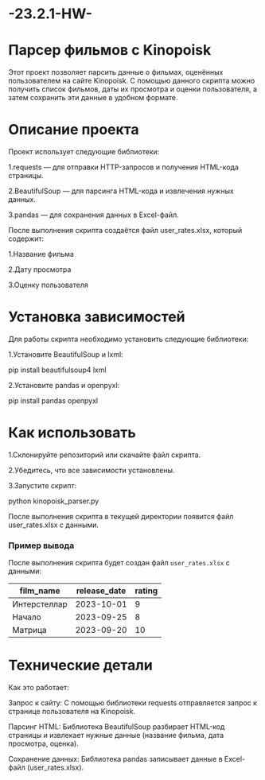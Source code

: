 # -23.2.1-HW-
# Парсер фильмов с Kinopoisk
Этот проект позволяет парсить данные о фильмах, оценённых пользователем на сайте Kinopoisk. С помощью данного скрипта можно получить список фильмов, даты их просмотра и оценки пользователя, а затем сохранить эти данные в удобном формате.

# Описание проекта
Проект использует следующие библиотеки:

1.requests — для отправки HTTP-запросов и получения HTML-кода страницы.

2.BeautifulSoup — для парсинга HTML-кода и извлечения нужных данных.

3.pandas — для сохранения данных в Excel-файл.

После выполнения скрипта создаётся файл user_rates.xlsx, который содержит:

1.Название фильма

2.Дату просмотра

3.Оценку пользователя

# Установка зависимостей
Для работы скрипта необходимо установить следующие библиотеки:

1.Установите BeautifulSoup и lxml:

pip install beautifulsoup4 lxml

2.Установите pandas и openpyxl:

pip install pandas openpyxl

# Как использовать

1.Склонируйте репозиторий или скачайте файл скрипта.

2.Убедитесь, что все зависимости установлены.

3.Запустите скрипт:

python kinopoisk_parser.py

После выполнения скрипта в текущей директории появится файл user_rates.xlsx с данными.

### Пример вывода
После выполнения скрипта будет создан файл `user_rates.xlsx` с данными:

| film_name    | release_date | rating |
|--------------|--------------|--------|
| Интерстеллар | 2023-10-01   | 9      |
| Начало       | 2023-09-25   | 8      |
| Матрица      | 2023-09-20   | 10     |

# Технические детали
Как это работает:

Запрос к сайту: С помощью библиотеки requests отправляется запрос к странице пользователя на Kinopoisk.

Парсинг HTML: Библиотека BeautifulSoup разбирает HTML-код страницы и извлекает нужные данные (название фильма, дата просмотра, оценка).

Сохранение данных: Библиотека pandas записывает данные в Excel-файл (user_rates.xlsx).
